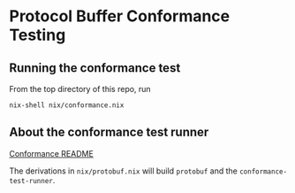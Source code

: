 # Protocol Buffer Conformance Testing

## Running the conformance test

From the top directory of this repo, run

```
nix-shell nix/conformance.nix
```

## About the conformance test runner

[Conformance README](https://github.com/protocolbuffers/protobuf/tree/master/conformance)

The derivations in `nix/protobuf.nix` will build `protobuf` and the
`conformance-test-runner`.
